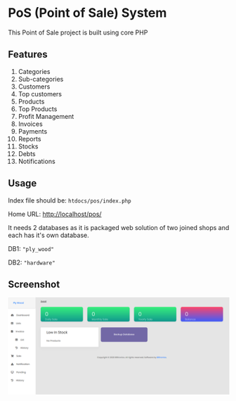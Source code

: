 # PoS (Point of Sale) System

This Point of Sale project is built using core PHP

## Features
 1. Categories
 2. Sub-categories
 3. Customers
 4. Top customers
 5. Products
 6. Top Products
 7. Profit Management
 8. Invoices
 9. Payments
10. Reports
11. Stocks
12. Debts
13. Notifications

## Usage

Index file should be: ```htdocs/pos/index.php```

Home URL:
[http://localhost/pos/](http://localhost/pos/)

It needs 2 databases as it is packaged web solution of two joined shops and each has it's own database.

DB1: ```"ply_wood"```

DB2: ```"hardware"```

## Screenshot
![Screenshot](/assets/media/dashboard.png?raw=true "Simple Dashboard")
